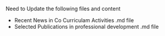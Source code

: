Need to Update the following files and content

- Recent News in Co Curriculam Activities .md file 
- Selected Publications in professional development .md file